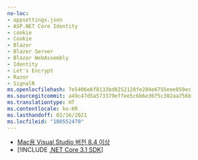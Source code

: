 ```yaml
---
no-loc:
- appsettings.json
- ASP.NET Core Identity
- cookie
- Cookie
- Blazor
- Blazor Server
- Blazor WebAssembly
- Identity
- Let's Encrypt
- Razor
- SignalR
ms.openlocfilehash: 7e5406e6f8133bd8252128fe284e6755eee859ec
ms.sourcegitcommit: a49c47d5a573379effee5c6b6e36f5c302aa756b
ms.translationtype: HT
ms.contentlocale: ko-KR
ms.lasthandoff: 02/16/2021
ms.locfileid: "100552470"
---
```

* [Mac용 Visual Studio 버전 8.4 이상](https://visualstudio.microsoft.com/vs/mac/)
* [!INCLUDE [.NET Core 3.1 SDK](~/includes/3.1-SDK.md)]
